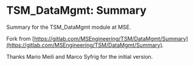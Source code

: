 # TSM_DataMgmt: Summary

Summary for the TSM_DataMgmt module at MSE.

Fork from [https://gitlab.com/MSEngineering/TSM/DataMgmt/Summary](https://gitlab.com/MSEngineering/TSM/DataMgmt/Summary).

Thanks Mario Meili and Marco Syfrig for the initial version.
